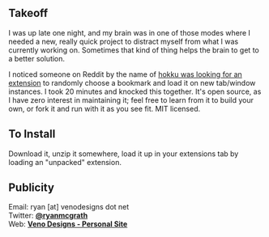 Takeoff
---------------------------------------------------------------------------
I was up late one night, and my brain was in one of those modes where I needed
a new, really quick project to distract myself from what I was currently working
on. Sometimes that kind of thing helps the brain to get to a better solution.

I noticed someone on Reddit by the name of [hokku was looking for an extension](http://www.reddit.com/r/AskReddit/comments/fjb0v/is_there_a_chrome_extension_that_can_set_my/)
to randomly choose a bookmark and load it on new tab/window instances. I took
20 minutes and knocked this together. It's open source, as I have zero interest
in maintaining it; feel free to learn from it to build your own, or fork it and
run with it as you see fit. MIT licensed.


To Install
----------------------------------------------------------------------------
Download it, unzip it somewhere, load it up in your extensions tab by loading
an "unpacked" extension.

Publicity
---------------------------------------------------------------------------
Email: ryan [at] venodesigns dot net  
Twitter: **[@ryanmcgrath](http://twitter.com/ryanmcgrath)**  
Web: **[Veno Designs - Personal Site](http://venodesigns.net/)**  
